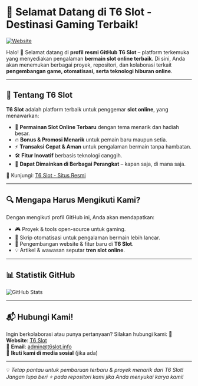 # 🎰 Selamat Datang di T6 Slot - Destinasi Gaming Terbaik!

[![Website](https://img.shields.io/badge/Kunjungi-T6Slot-blue?style=flat-square)](https://adaama.net/)

Halo! 👋 Selamat datang di **profil resmi GitHub T6 Slot** – platform terkemuka yang menyediakan pengalaman **bermain slot online terbaik**. Di sini, Anda akan menemukan berbagai proyek, repositori, dan kolaborasi terkait **pengembangan game, otomatisasi, serta teknologi hiburan online**.

---

## 🚀 Tentang T6 Slot

**T6 Slot** adalah platform terbaik untuk penggemar **slot online**, yang menawarkan:
- 🎲 **Permainan Slot Online Terbaru** dengan tema menarik dan hadiah besar.
- 🔥 **Bonus & Promosi Menarik** untuk pemain baru maupun setia.
- ⚡ **Transaksi Cepat & Aman** untuk pengalaman bermain tanpa hambatan.
- 🛠 **Fitur Inovatif** berbasis teknologi canggih.
- 📲 **Dapat Dimainkan di Berbagai Perangkat** – kapan saja, di mana saja.

🔗 Kunjungi: [T6 Slot - Situs Resmi](https://adaama.net/)

---

## 🔍 Mengapa Harus Mengikuti Kami?

Dengan mengikuti profil GitHub ini, Anda akan mendapatkan:
- 🎮 Proyek & tools open-source untuk gaming.
- 🤖 Skrip otomatisasi untuk pengalaman bermain lebih lancar.
- 🚀 Pengembangan website & fitur baru di **T6 Slot**.
- 💡 Artikel & wawasan seputar **tren slot online**.

---

## 📊 Statistik GitHub

![GitHub Stats](https://github-readme-stats.vercel.app/api?username=your-github-username&show_icons=true&theme=tokyonight)

---

## 📬 Hubungi Kami!

Ingin berkolaborasi atau punya pertanyaan? Silakan hubungi kami:
📌 **Website**: [T6 Slot](https://t6slot.info/)  
📧 **Email**: admin@t6slot.info  
💬 **Ikuti kami di media sosial** (jika ada)

---

💡 *Tetap pantau untuk pembaruan terbaru & proyek menarik dari T6 Slot! Jangan lupa beri ⭐ pada repositori kami jika Anda menyukai karya kami!*
